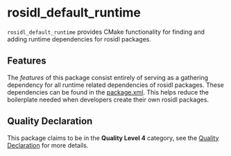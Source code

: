 # rosidl_default_runtime

`rosidl_default_runtime` provides CMake functionality for finding and adding runtime dependencies for rosidl packages.

## Features

The *features* of this package consist entirely of serving as a gathering dependency for all runtime related dependencies of rosidl packages.
These dependencies can be found in the [package.xml](package.xml).
This helps reduce the boilerplate needed when developers create their own rosidl packages.

## Quality Declaration

This package claims to be in the **Quality Level 4** category, see the [Quality Declaration](QUALITY_DECLARATION.md) for more details.
